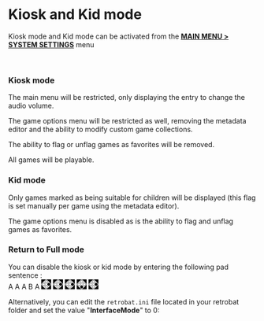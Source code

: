 # Kiosk and Kid mode

Kiosk mode and Kid mode can be activated from the [**MAIN MENU > SYSTEM SETTINGS**](../navigation/main-menu.md#system-settings) menu

<div align="left">

<figure><img src="https://i.imgur.com/Pfrkc0D.png" alt=""><figcaption></figcaption></figure>

</div>

### Kiosk mode

The main menu will be restricted, only displaying the entry to change the audio volume.&#x20;

The game options menu will be restricted as well, removing the metadata editor and the ability to modify custom game collections.&#x20;

The ability to flag or unflag games as favorites will be removed.&#x20;

All games will be playable.

### Kid mode

Only games marked as being suitable for children will be displayed (this flag is set manually per game using the metadata editor).&#x20;

The game options menu is disabled as is the ability to flag and unflag games as favorites.&#x20;

### Return to Full mode

You can disable the kiosk or kid mode by entering the following pad sentence :\
A A A B A ![](<../.gitbook/assets/image (13).png>) ![](<../.gitbook/assets/image (13).png>) ![](<../.gitbook/assets/image (13).png>) ![](<../.gitbook/assets/image (27).png>) ![](<../.gitbook/assets/image (13).png>)

Alternatively, you can edit the `retrobat.ini` file located in your retrobat folder and set the value "**InterfaceMode**" to 0:

<div align="left">

<figure><img src="https://i.imgur.com/ofDCIxE.png" alt=""><figcaption></figcaption></figure>

</div>

